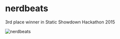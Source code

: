 # nerdbeats

3rd place winner in Static Showdown Hackathon 2015

![nerdbeats](https://raw.githubusercontent.com/nerdbeats/nerdbeats/master/assets/nerd-beats.png)
